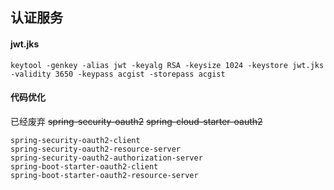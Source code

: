 ## 认证服务

#### jwt.jks

```
keytool -genkey -alias jwt -keyalg RSA -keysize 1024 -keystore jwt.jks -validity 3650 -keypass acgist -storepass acgist
```

#### 代码优化

>
已经废弃
~~spring-security-oauth2~~
~~spring-cloud-starter-oauth2~~

```
spring-security-oauth2-client
spring-security-oauth2-resource-server
spring-security-oauth2-authorization-server
spring-boot-starter-oauth2-client
spring-boot-starter-oauth2-resource-server
```